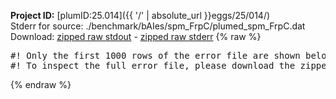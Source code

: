 **Project ID:** [plumID:25.014]({{ '/' | absolute_url }}eggs/25/014/)  
Stderr for source:  ./benchmark/bAIes/spm_FrpC/plumed_spm_FrpC.dat   
Download: [zipped raw stdout](plumed_spm_FrpC.dat.plumed.stdout.txt.zip) - [zipped raw stderr](plumed_spm_FrpC.dat.plumed.stderr.txt.zip) 
{% raw %}
<pre>
#! Only the first 1000 rows of the error file are shown below
#! To inspect the full error file, please download the zipped raw stderr file above
</pre>
{% endraw %}
